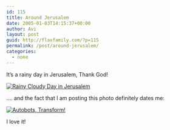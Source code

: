 ```yaml
---
id: 115
title: Around Jerusalem
date: 2005-01-03T14:15:37+00:00
author: Avi
layout: post
guid: http://flaxfamily.com/?p=115
permalink: /post/around-jerusalem/
categories:
  - none
---
```

It&#8217;s a rainy day in Jerusalem, Thank God!

[![Rainy Cloudy Day in Jerusalem](http://flaxfamily.com/albums/aroundjlem/IMG_0268.thumb.jpg)](http://flaxfamily.com/gallery/aroundjlem/IMG_0268)

&#8230;. and the fact that I am posting this photo definitely dates me:

[![Autobots, Transform!](http://flaxfamily.com/albums/aroundjlem/IMG_0234.thumb.jpg)](http://flaxfamily.com/gallery/aroundjlem/IMG_0234)

I love it!